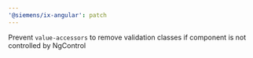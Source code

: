 ```yaml
---
'@siemens/ix-angular': patch
---
```


Prevent `value-accessors` to remove validation classes if component is not controlled by NgControl
